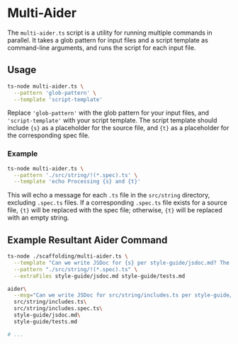 # Multi-Aider

The `multi-aider.ts` script is a utility for running multiple commands in parallel. It takes a glob pattern for input files and a script template as command-line arguments, and runs the script for each input file.

## Usage

```bash
ts-node multi-aider.ts \
  --pattern 'glob-pattern' \
  --template 'script-template'
```

Replace `'glob-pattern'` with the glob pattern for your input files, and `'script-template'` with your script template. The script template should include `{s}` as a placeholder for the source file, and `{t}` as a placeholder for the corresponding spec file.

### Example

```sh
ts-node multi-aider.ts \
  --pattern './src/string/!(*.spec).ts' \
  --template 'echo Processing {s} and {t}'
```

This will echo a message for each `.ts` file in the `src/string` directory, excluding `.spec.ts` files. If a corresponding `.spec.ts` file exists for a source file, `{t}` will be replaced with the spec file; otherwise, `{t}` will be replaced with an empty string.


## Example Resultant Aider Command

```sh
ts-node ./scaffolding/multi-aider.ts \
  --template "Can we write JSDoc for {s} per style-guide/jsdoc.md? The spec file {t} may be useful." \
  --pattern "./src/string/!(*.spec).ts" \
  --extraFiles style-guide/jsdoc.md style-guide/tests.md
```

```sh
aider\
  --msg="Can we write JSDoc for src/string/includes.ts per style-guide/jsdoc.md? The spec file src/string/includes.spec.ts may be useful."\
  src/string/includes.ts\
  src/string/includes.spec.ts\
  style-guide/jsdoc.md\
  style-guide/tests.md

# ...
```
